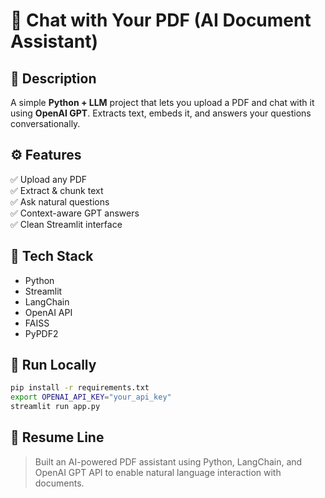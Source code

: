 # 📄 Chat with Your PDF (AI Document Assistant)

## 🧠 Description
A simple **Python + LLM** project that lets you upload a PDF and chat with it using **OpenAI GPT**. Extracts text, embeds it, and answers your questions conversationally.

## ⚙️ Features
✅ Upload any PDF  
✅ Extract & chunk text  
✅ Ask natural questions  
✅ Context-aware GPT answers  
✅ Clean Streamlit interface  

## 🧩 Tech Stack
- Python
- Streamlit
- LangChain
- OpenAI API
- FAISS
- PyPDF2

## 🚀 Run Locally
```bash
pip install -r requirements.txt
export OPENAI_API_KEY="your_api_key"
streamlit run app.py
```

## 💼 Resume Line
> Built an AI-powered PDF assistant using Python, LangChain, and OpenAI GPT API to enable natural language interaction with documents.
